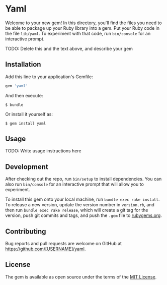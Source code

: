 # Yaml

Welcome to your new gem! In this directory, you'll find the files you need to be able to package up your Ruby library into a gem. Put your Ruby code in the file `lib/yaml`. To experiment with that code, run `bin/console` for an interactive prompt.

TODO: Delete this and the text above, and describe your gem

## Installation

Add this line to your application's Gemfile:

```ruby
gem 'yaml'
```

And then execute:

    $ bundle

Or install it yourself as:

    $ gem install yaml

## Usage

TODO: Write usage instructions here

## Development

After checking out the repo, run `bin/setup` to install dependencies. You can also run `bin/console` for an interactive prompt that will allow you to experiment.

To install this gem onto your local machine, run `bundle exec rake install`. To release a new version, update the version number in `version.rb`, and then run `bundle exec rake release`, which will create a git tag for the version, push git commits and tags, and push the `.gem` file to [rubygems.org](https://rubygems.org).

## Contributing

Bug reports and pull requests are welcome on GitHub at https://github.com/[USERNAME]/yaml.


## License

The gem is available as open source under the terms of the [MIT License](http://opensource.org/licenses/MIT).

